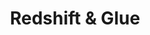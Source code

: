 ---
id: redshift-glue
title: Redshift & Glue
sidebar_label: Redshift & Glue
slug: /esquire/zips_observations/redshift
---